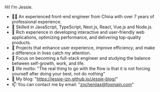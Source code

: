 Hi! I’m Jessie.

- 👨‍💻 An experienced front-end engineer from China with over 7 years of professional experience.
- 🔨 Skilled in JavaScript, TypeScript, Next.js, React, Vue.js and Node.js.
- 🔭 Rich experience in developing interactive and user-friendly web applications, optimizing performance, and delivering top-quality products.
- 🌱 Projects that enhance user experience, improve efficiency, and make a difference in lives catch my attention.
- 📒 Focus on becoming a full-stack engineer and studying the balance between self-growth, work, and life.
- 💞️ life motto: "The real thing to go with the flow is that it is not forcing yourself after doing your best, not do nothing"
- 👏 My blog: "https://jessie-jzn.github.io/Jessie-blog/"
- 📫 You can contact me by email: "znchenjiax@foxmain.com"
